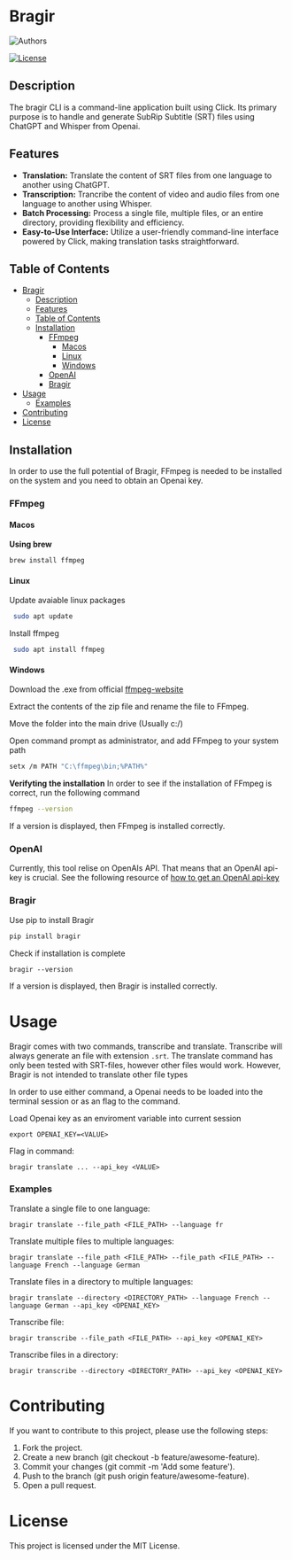 # Bragir
![Authors](https://kajabi-storefronts-production.kajabi-cdn.com/kajabi-storefronts-production/file-uploads/themes/2149113237/settings_images/4adb13d-824c-454-a5c-72b2c6f06e1_Arjan_Codes_-_FInal_Files.png)

[![License](https://img.shields.io/badge/License-MIT-blue.svg)](LICENSE)

## Description

The bragir CLI is a command-line application built using Click. Its primary purpose is to handle and generate SubRip Subtitle (SRT) files using ChatGPT and Whisper from Openai.

## Features

- **Translation:** Translate the content of SRT files from one language to another using ChatGPT.
- **Transcription:** Trancribe the content of video and audio files from one language to another using Whisper.
- **Batch Processing:** Process a single file, multiple files, or an entire directory, providing flexibility and efficiency.
- **Easy-to-Use Interface:** Utilize a user-friendly command-line interface powered by Click, making translation tasks straightforward.

## Table of Contents

- [Bragir](#bragir)
  - [Description](#description)
  - [Features](#features)
  - [Table of Contents](#table-of-contents)
  - [Installation](#installation)
    - [FFmpeg](#ffmpeg)
      - [Macos](#macos)
      - [Linux](#linux)
      - [Windows](#windows)
    - [OpenAI](#openai)
    - [Bragir](#bragir-1)
- [Usage](#usage)
    - [Examples](#examples)
- [Contributing](#contributing)
- [License](#license)

## Installation

In order to use the full potential of Bragir, FFmpeg is needed to be installed on the system and you need to obtain an Openai key.

### FFmpeg
#### Macos
**Using brew**
```zsh
brew install ffmpeg
```

#### Linux

Update avaiable linux packages
```bash
 sudo apt update
```
Install ffmpeg
```bash
 sudo apt install ffmpeg
```

#### Windows

Download the .exe from official [ffmpeg-website](https://ffmpeg.org/download.html)

Extract the contents of the zip file and rename the file to FFmpeg.

Move the folder into the main drive (Usually c:/)

Open command prompt as administrator, and add FFmpeg to your system path

```bash
setx /m PATH "C:\ffmpeg\bin;%PATH%"
```

**Verifyting the installation**
In order to see if the installation of FFmpeg is correct, run the following command
```bash
ffmpeg --version 
```

If a version is displayed, then FFmpeg is installed correctly.

### OpenAI

Currently, this tool relise on OpenAIs API. That means that an OpenAI api-key is crucial. See the following resource of [how to get an OpenAI api-key](https://platform.openai.com/docs/quickstart?context=python)

### Bragir
Use pip to install Bragir
```bash
pip install bragir
```

Check if installation is complete

```
bragir --version
```
If a version is displayed, then Bragir is installed correctly.


# Usage

Bragir comes with two commands, transcribe and translate. Transcribe will always generate an file with extension `.srt`. The translate command has only been tested with SRT-files, however other files would work. However, Bragir is not intended to translate other file types  

In order to use either command, a Openai needs to be loaded into the terminal session or as an flag to the command.

Load Openai key as an enviroment variable into current session
```
export OPENAI_KEY=<VALUE>
```

Flag in command:
```
bragir translate ... --api_key <VALUE>
```

### Examples
Translate a single file to one language:

```
bragir translate --file_path <FILE_PATH> --language fr 
```

Translate multiple files to multiple languages:

```
bragir translate --file_path <FILE_PATH> --file_path <FILE_PATH> --language French --language German 
```

Translate files in a directory to multiple languages:

```
bragir translate --directory <DIRECTORY_PATH> --language French --language German --api_key <OPENAI_KEY> 
```

Transcribe file:

```
bragir transcribe --file_path <FILE_PATH> --api_key <OPENAI_KEY> 
```

Transcribe files in a directory:

```
bragir transcribe --directory <DIRECTORY_PATH> --api_key <OPENAI_KEY> 
```

# Contributing
If you want to contribute to this project, please use the following steps:

1. Fork the project.
2. Create a new branch (git checkout -b feature/awesome-feature).
3. Commit your changes (git commit -m 'Add some feature').
4. Push to the branch (git push origin feature/awesome-feature).
5. Open a pull request.

# License
This project is licensed under the MIT License.







